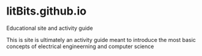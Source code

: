 # litBits.github.io
Educational site and activity guide
<p>This is site is ultimately an activity guide meant to introduce the most basic concepts of electrical engineerning and computer science</p>
